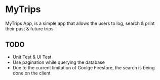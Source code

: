 # MyTrips

MyTrips App, is a simple app that allows the users to log, search & print their past & future trips

## TODO

- Unit Test & UI Test
- Use pagination while querying the database
- Due to the current limitation of Goolge Firestore, the search is being done on the client